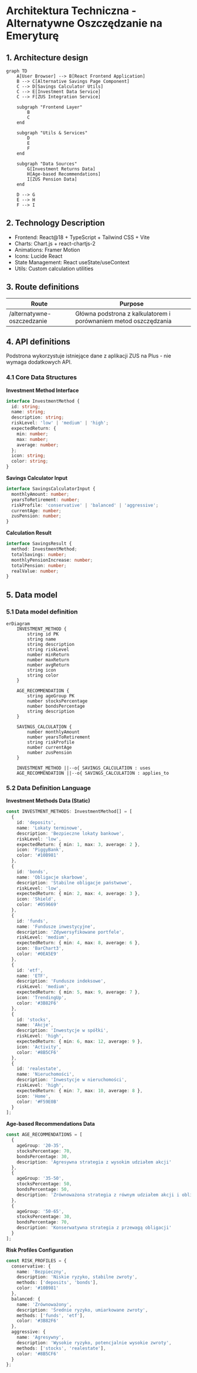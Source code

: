 # Architektura Techniczna - Alternatywne Oszczędzanie na Emeryturę

## 1. Architecture design

```mermaid
graph TD
    A[User Browser] --> B[React Frontend Application]
    B --> C[Alternative Savings Page Component]
    C --> D[Savings Calculator Utils]
    C --> E[Investment Data Service]
    C --> F[ZUS Integration Service]
    
    subgraph "Frontend Layer"
        B
        C
    end
    
    subgraph "Utils & Services"
        D
        E
        F
    end
    
    subgraph "Data Sources"
        G[Investment Returns Data]
        H[Age-based Recommendations]
        I[ZUS Pension Data]
    end
    
    D --> G
    E --> H
    F --> I
```

## 2. Technology Description

- Frontend: React@18 + TypeScript + Tailwind CSS + Vite
- Charts: Chart.js + react-chartjs-2
- Animations: Framer Motion
- Icons: Lucide React
- State Management: React useState/useContext
- Utils: Custom calculation utilities

## 3. Route definitions

| Route | Purpose |
|-------|---------|
| /alternatywne-oszczedzanie | Główna podstrona z kalkulatorem i porównaniem metod oszczędzania |

## 4. API definitions

Podstrona wykorzystuje istniejące dane z aplikacji ZUS na Plus - nie wymaga dodatkowych API.

### 4.1 Core Data Structures

**Investment Method Interface**
```typescript
interface InvestmentMethod {
  id: string;
  name: string;
  description: string;
  riskLevel: 'low' | 'medium' | 'high';
  expectedReturn: {
    min: number;
    max: number;
    average: number;
  };
  icon: string;
  color: string;
}
```

**Savings Calculator Input**
```typescript
interface SavingsCalculatorInput {
  monthlyAmount: number;
  yearsToRetirement: number;
  riskProfile: 'conservative' | 'balanced' | 'aggressive';
  currentAge: number;
  zusPension: number;
}
```

**Calculation Result**
```typescript
interface SavingsResult {
  method: InvestmentMethod;
  totalSavings: number;
  monthlyPensionIncrease: number;
  totalPension: number;
  realValue: number;
}
```

## 5. Data model

### 5.1 Data model definition

```mermaid
erDiagram
    INVESTMENT_METHOD {
        string id PK
        string name
        string description
        string riskLevel
        number minReturn
        number maxReturn
        number avgReturn
        string icon
        string color
    }
    
    AGE_RECOMMENDATION {
        string ageGroup PK
        number stocksPercentage
        number bondsPercentage
        string description
    }
    
    SAVINGS_CALCULATION {
        number monthlyAmount
        number yearsToRetirement
        string riskProfile
        number currentAge
        number zusPension
    }
    
    INVESTMENT_METHOD ||--o{ SAVINGS_CALCULATION : uses
    AGE_RECOMMENDATION ||--o{ SAVINGS_CALCULATION : applies_to
```

### 5.2 Data Definition Language

**Investment Methods Data (Static)**
```typescript
const INVESTMENT_METHODS: InvestmentMethod[] = [
  {
    id: 'deposits',
    name: 'Lokaty terminowe',
    description: 'Bezpieczne lokaty bankowe',
    riskLevel: 'low',
    expectedReturn: { min: 1, max: 3, average: 2 },
    icon: 'PiggyBank',
    color: '#10B981'
  },
  {
    id: 'bonds',
    name: 'Obligacje skarbowe',
    description: 'Stabilne obligacje państwowe',
    riskLevel: 'low',
    expectedReturn: { min: 2, max: 4, average: 3 },
    icon: 'Shield',
    color: '#059669'
  },
  {
    id: 'funds',
    name: 'Fundusze inwestycyjne',
    description: 'Zdywersyfikowane portfele',
    riskLevel: 'medium',
    expectedReturn: { min: 4, max: 8, average: 6 },
    icon: 'BarChart3',
    color: '#0EA5E9'
  },
  {
    id: 'etf',
    name: 'ETF',
    description: 'Fundusze indeksowe',
    riskLevel: 'medium',
    expectedReturn: { min: 5, max: 9, average: 7 },
    icon: 'TrendingUp',
    color: '#3B82F6'
  },
  {
    id: 'stocks',
    name: 'Akcje',
    description: 'Inwestycje w spółki',
    riskLevel: 'high',
    expectedReturn: { min: 6, max: 12, average: 9 },
    icon: 'Activity',
    color: '#8B5CF6'
  },
  {
    id: 'realestate',
    name: 'Nieruchomości',
    description: 'Inwestycje w nieruchomości',
    riskLevel: 'high',
    expectedReturn: { min: 7, max: 10, average: 8 },
    icon: 'Home',
    color: '#F59E0B'
  }
];
```

**Age-based Recommendations Data**
```typescript
const AGE_RECOMMENDATIONS = [
  {
    ageGroup: '20-35',
    stocksPercentage: 70,
    bondsPercentage: 30,
    description: 'Agresywna strategia z wysokim udziałem akcji'
  },
  {
    ageGroup: '35-50',
    stocksPercentage: 50,
    bondsPercentage: 50,
    description: 'Zrównoważona strategia z równym udziałem akcji i obligacji'
  },
  {
    ageGroup: '50-65',
    stocksPercentage: 30,
    bondsPercentage: 70,
    description: 'Konserwatywna strategia z przewagą obligacji'
  }
];
```

**Risk Profiles Configuration**
```typescript
const RISK_PROFILES = {
  conservative: {
    name: 'Bezpieczny',
    description: 'Niskie ryzyko, stabilne zwroty',
    methods: ['deposits', 'bonds'],
    color: '#10B981'
  },
  balanced: {
    name: 'Zrównoważony',
    description: 'Średnie ryzyko, umiarkowane zwroty',
    methods: ['funds', 'etf'],
    color: '#3B82F6'
  },
  aggressive: {
    name: 'Agresywny',
    description: 'Wysokie ryzyko, potencjalnie wysokie zwroty',
    methods: ['stocks', 'realestate'],
    color: '#8B5CF6'
  }
};
```